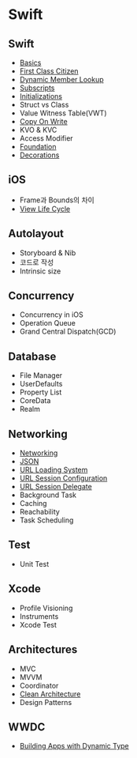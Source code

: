 # Swift

## Swift

- [Basics](language/basics.md)
- [First Class Citizen](language/first-class-citizen.md)
- [Dynamic Member Lookup](language/dynamic-member-lookup.md)
- [Subscripts](language/subscripts.md)
- [Initializations](language/initializations.md)
- Struct vs Class
- Value Witness Table(VWT)
- [Copy On Write](language/copy-on-write.md)
- KVO & KVC
- Access Modifier
- [Foundation](language/foundation.md)
- [Decorations](language/decorations.md)

## iOS

- Frame과 Bounds의 차이
- [View Life Cycle](ios/view-life-cycle.md)

## Autolayout

- Storyboard & Nib
- 코드로 작성
- Intrinsic size

## Concurrency

- Concurrency in iOS
- Operation Queue
- Grand Central Dispatch(GCD)

## Database

- File Manager
- UserDefaults
- Property List
- CoreData
- Realm

## Networking

- [Networking](networking/networking-basics.md)
- [JSON](networking/json.md)
- [URL Loading System](networking/url-loading-system.md)
- [URL Session Configuration](networking/url-session-configuration.md)
- [URL Session Delegate](networking/url-session-delegate.md)
- Background Task
- Caching
- Reachability
- Task Scheduling

## Test

- Unit Test

## Xcode

- Profile Visioning
- Instruments
- Xcode Test

## Architectures

- MVC
- MVVM
- Coordinator
- [Clean Architecture](architectures/clean-architectures.md)
- Design Patterns

## WWDC

- [Building Apps with Dynamic Type](wwdc/dynamic-type.md)
